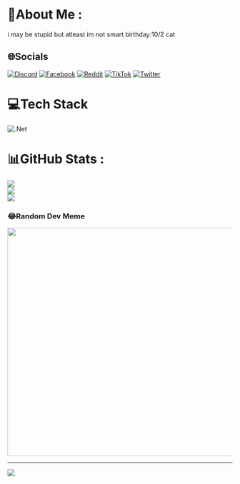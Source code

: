 # 💫About Me :
i may be stupid but atleast im not smart
birthday:10/2 cat


## 🌐Socials
[![Discord](https://img.shields.io/badge/Discord-%237289DA.svg?logo=discord&logoColor=white)](htttps://discord.gg/https://discord.com/channels/1070274984116768879/1070274984750100522) [![Facebook](https://img.shields.io/badge/Facebook-%231877F2.svg?logo=Facebook&logoColor=white)](https://facebook.com/https://www.facebook.com/profile.php?id=100091305768117) [![Reddit](https://img.shields.io/badge/Reddit-%23FF4500.svg?logo=Reddit&logoColor=white)](https://reddit.com/user/https://www.reddit.com/user/Used_Ad_6919/) [![TikTok](https://img.shields.io/badge/TikTok-%23000000.svg?logo=TikTok&logoColor=white)](https://tiktok.com/@https://www.tiktok.com/@zio_keyx) [![Twitter](https://img.shields.io/badge/Twitter-%231DA1F2.svg?logo=Twitter&logoColor=white)](https://twitter.com/https://x.com/ngkhoaN97940103) 

# 💻Tech Stack
![.Net](https://img.shields.io/badge/.NET-5C2D91?style=for-the-badge&logo=.net&logoColor=white)
# 📊GitHub Stats :
![](https://github-readme-stats.vercel.app/api?username=ziodaubuoi&theme=radical&hide_border=false&include_all_commits=false&count_private=false)<br/>
![](https://github-readme-streak-stats.herokuapp.com/?user=ziodaubuoi&theme=radical&hide_border=false)<br/>
![](https://github-readme-stats.vercel.app/api/top-langs/?username=ziodaubuoi&theme=radical&hide_border=false&include_all_commits=false&count_private=false&layout=compact)

### 😂Random Dev Meme
<img src="https://random-memer.herokuapp.com/" width="512px"/>

---
[![](https://visitcount.itsvg.in/api?id=ziodaubuoi&icon=0&color=0)](https://visitcount.itsvg.in)
